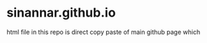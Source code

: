 # sinannar.github.io

<p> html file in this repo is direct copy paste of main github page which</p>
